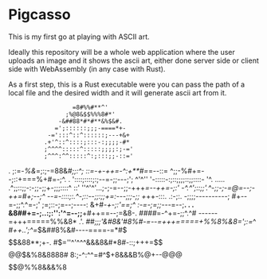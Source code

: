 # Pigcasso
This is my first go at playing with ASCII art.

Ideally this repository will be a whole web application where the user uploads an image and it shows the ascii art, either done server side or client side with WebAssembly (in any case with Rust).

As a first step, this is a Rust executable were you can pass the path of a local file and the desired width and it will generate ascii art from it.

                      =8#%%#**^'
                    ;%@8&$$%%%8#*'
                  -&##88*#*#**&%$&#.
                 =';::::::;;;-====*+-
               -=':::^::^::::::;---+&+
              .+'^::^::::;:::-:;;;;-#*
              ;^^^^:::::^:::::;;;;:;-='
              ;^^^:^^:::::^:;:::;;-::='
.             ;:=-*%&*=;:;-=88&#*;;:^;
              ::=-+-++=-^:+**#=*=--::=
             ^;;-%#+=--;::+===%+#=-;^.
.            '::::;::::;:;--=-;;---;';
^'^''        '-:::::-:;::;;;;::;;::::-
'^.  .....  .^;;::;;-:-;;-;;+-;;;::::^
::' ''^'^'...;-;-=--;;-+++*=--++=-;:'
-^.^';::;;'.^-;;-;-=@=--;-++=#+;--;^
--=-::::;:.^-;::--;;:;;+=:---;;;-;;
+*++-:::. .:-;:.  -;;;;----------;
#+--=-;;^.^=-;'   ;=;::-;=--;----:
&+#*-+-;:'==;^    :-=-;=;;---*=--;**.      .  .
&8##+=-;..:;:'':'^=--;;**+#++==--;=&8-.
*####*=-^+=-;;^.^# ------=+++=====%%&8*     .'.
##***;;;'*&#8&'#8%#-=--=+++=====+$%$%%8%&8=';:*=*^
*#++..';^=*$&##8%&#----====-=*#$$$$$$$$%$&88**;+-.
#$=''^'^^^&&&8&#*8#-::;+++=$$$$%@@$$$@$@$&%8&8888#
8:;-^:^^=#^$+8&&&B%@+--@@@$$$$$$$$$%$$$$@$%%8&&&%8